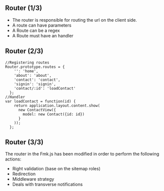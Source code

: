 
## Router (1/3)

+ The router is responsible for routing the url on the client side.
+ A route can have parameters
+ A Route can be a regex
+ A Route must have an handler

## Router (2/3)

```:javascript
//Registering routes
Router.prototype.routes = {
    '': 'home',
    'about': 'about',
    'contact': 'contact',
    'signin': 'signin',
    'contact/:id': 'loadContact'
  };
//Handler
var loadContact = function(id) {
    return application.layout.content.show(
      new ContactView({
        model: new Contact({id: id})
      }
    ));
  };

```

## Router (3/3)
The router in the Fmk.js has been modified in order to perform the following actions:

+ Right validation (base on the sitemap roles)
+ Redirection
+ Middleware strategy
+ Deals with transverse notifications


